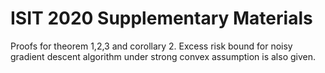 # ISIT 2020 Supplementary Materials
Proofs for theorem 1,2,3 and corollary 2. 
Excess risk bound for noisy gradient descent algorithm under strong convex assumption is also given.
